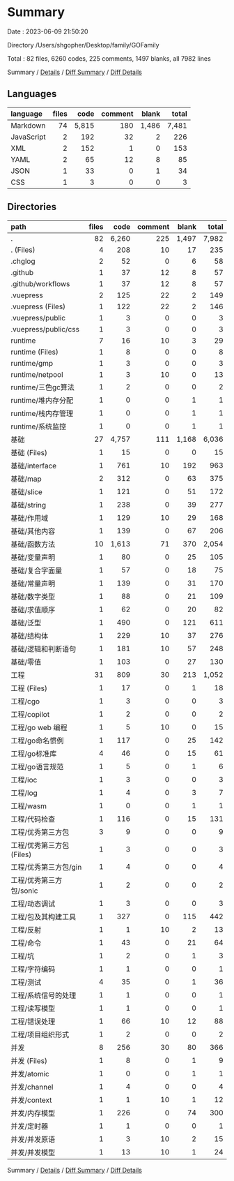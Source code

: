 # Summary

Date : 2023-06-09 21:50:20

Directory /Users/shgopher/Desktop/family/GOFamily

Total : 82 files,  6260 codes, 225 comments, 1497 blanks, all 7982 lines

Summary / [Details](details.md) / [Diff Summary](diff.md) / [Diff Details](diff-details.md)

## Languages
| language | files | code | comment | blank | total |
| :--- | ---: | ---: | ---: | ---: | ---: |
| Markdown | 74 | 5,815 | 180 | 1,486 | 7,481 |
| JavaScript | 2 | 192 | 32 | 2 | 226 |
| XML | 2 | 152 | 1 | 0 | 153 |
| YAML | 2 | 65 | 12 | 8 | 85 |
| JSON | 1 | 33 | 0 | 1 | 34 |
| CSS | 1 | 3 | 0 | 0 | 3 |

## Directories
| path | files | code | comment | blank | total |
| :--- | ---: | ---: | ---: | ---: | ---: |
| . | 82 | 6,260 | 225 | 1,497 | 7,982 |
| . (Files) | 4 | 208 | 10 | 17 | 235 |
| .chglog | 2 | 52 | 0 | 6 | 58 |
| .github | 1 | 37 | 12 | 8 | 57 |
| .github/workflows | 1 | 37 | 12 | 8 | 57 |
| .vuepress | 2 | 125 | 22 | 2 | 149 |
| .vuepress (Files) | 1 | 122 | 22 | 2 | 146 |
| .vuepress/public | 1 | 3 | 0 | 0 | 3 |
| .vuepress/public/css | 1 | 3 | 0 | 0 | 3 |
| runtime | 7 | 16 | 10 | 3 | 29 |
| runtime (Files) | 1 | 8 | 0 | 0 | 8 |
| runtime/gmp | 1 | 3 | 0 | 0 | 3 |
| runtime/netpool | 1 | 3 | 10 | 0 | 13 |
| runtime/三色gc算法 | 1 | 2 | 0 | 0 | 2 |
| runtime/堆内存分配 | 1 | 0 | 0 | 1 | 1 |
| runtime/栈内存管理 | 1 | 0 | 0 | 1 | 1 |
| runtime/系统监控 | 1 | 0 | 0 | 1 | 1 |
| 基础 | 27 | 4,757 | 111 | 1,168 | 6,036 |
| 基础 (Files) | 1 | 15 | 0 | 0 | 15 |
| 基础/interface | 1 | 761 | 10 | 192 | 963 |
| 基础/map | 2 | 312 | 0 | 63 | 375 |
| 基础/slice | 1 | 121 | 0 | 51 | 172 |
| 基础/string | 1 | 238 | 0 | 39 | 277 |
| 基础/作用域 | 1 | 129 | 10 | 29 | 168 |
| 基础/其他内容 | 1 | 139 | 0 | 67 | 206 |
| 基础/函数方法 | 10 | 1,613 | 71 | 370 | 2,054 |
| 基础/变量声明 | 1 | 80 | 0 | 25 | 105 |
| 基础/复合字面量 | 1 | 57 | 0 | 18 | 75 |
| 基础/常量声明 | 1 | 139 | 0 | 31 | 170 |
| 基础/数字类型 | 1 | 88 | 0 | 21 | 109 |
| 基础/求值顺序 | 1 | 62 | 0 | 20 | 82 |
| 基础/泛型 | 1 | 490 | 0 | 121 | 611 |
| 基础/结构体 | 1 | 229 | 10 | 37 | 276 |
| 基础/逻辑和判断语句 | 1 | 181 | 10 | 57 | 248 |
| 基础/零值 | 1 | 103 | 0 | 27 | 130 |
| 工程 | 31 | 809 | 30 | 213 | 1,052 |
| 工程 (Files) | 1 | 17 | 0 | 1 | 18 |
| 工程/cgo | 1 | 3 | 0 | 0 | 3 |
| 工程/copilot | 1 | 2 | 0 | 0 | 2 |
| 工程/go web 编程 | 1 | 5 | 10 | 0 | 15 |
| 工程/go命名惯例 | 1 | 117 | 0 | 25 | 142 |
| 工程/go标准库 | 4 | 46 | 0 | 15 | 61 |
| 工程/go语言规范 | 1 | 5 | 0 | 1 | 6 |
| 工程/ioc | 1 | 3 | 0 | 0 | 3 |
| 工程/log | 1 | 4 | 0 | 3 | 7 |
| 工程/wasm | 1 | 0 | 0 | 1 | 1 |
| 工程/代码检查 | 1 | 116 | 0 | 15 | 131 |
| 工程/优秀第三方包 | 3 | 9 | 0 | 0 | 9 |
| 工程/优秀第三方包 (Files) | 1 | 3 | 0 | 0 | 3 |
| 工程/优秀第三方包/gin | 1 | 4 | 0 | 0 | 4 |
| 工程/优秀第三方包/sonic | 1 | 2 | 0 | 0 | 2 |
| 工程/动态调试 | 1 | 3 | 0 | 0 | 3 |
| 工程/包及其构建工具 | 1 | 327 | 0 | 115 | 442 |
| 工程/反射 | 1 | 1 | 10 | 2 | 13 |
| 工程/命令 | 1 | 43 | 0 | 21 | 64 |
| 工程/坑 | 1 | 2 | 0 | 1 | 3 |
| 工程/字符编码 | 1 | 1 | 0 | 0 | 1 |
| 工程/测试 | 4 | 35 | 0 | 1 | 36 |
| 工程/系统信号的处理 | 1 | 1 | 0 | 0 | 1 |
| 工程/读写模型 | 1 | 1 | 0 | 0 | 1 |
| 工程/错误处理 | 1 | 66 | 10 | 12 | 88 |
| 工程/项目组织形式 | 1 | 2 | 0 | 0 | 2 |
| 并发 | 8 | 256 | 30 | 80 | 366 |
| 并发 (Files) | 1 | 8 | 0 | 1 | 9 |
| 并发/atomic | 1 | 0 | 0 | 1 | 1 |
| 并发/channel | 1 | 4 | 0 | 0 | 4 |
| 并发/context | 1 | 1 | 10 | 1 | 12 |
| 并发/内存模型 | 1 | 226 | 0 | 74 | 300 |
| 并发/定时器 | 1 | 1 | 0 | 0 | 1 |
| 并发/并发原语 | 1 | 3 | 10 | 2 | 15 |
| 并发/并发模型 | 1 | 13 | 10 | 1 | 24 |

Summary / [Details](details.md) / [Diff Summary](diff.md) / [Diff Details](diff-details.md)